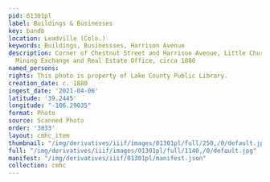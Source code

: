 ```yaml
---
pid: 01301pl
label: Buildings & Businesses
key: bandb
location: Leadville (Colo.)
keywords: Buildings, Businessses, Harrison Avenue
description: Corner of Chestnut Street and Harrison Avenue, Little Church Saloon,
  Mining Exchange and Real Estate Office, circa 1880
named_persons: 
rights: This photo is property of Lake County Public Library.
creation_date: c. 1880
ingest_date: '2021-04-06'
latitude: '39.2445'
longitude: "-106.29035"
format: Photo
source: Scanned Photo
order: '3833'
layout: cmhc_item
thumbnail: "/img/derivatives/iiif/images/01301pl/full/250,/0/default.jpg"
full: "/img/derivatives/iiif/images/01301pl/full/1140,/0/default.jpg"
manifest: "/img/derivatives/iiif/01301pl/manifest.json"
collection: cmhc
---
```


